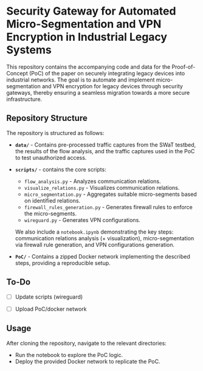 # Security Gateway for Automated Micro-Segmentation and VPN Encryption in Industrial Legacy Systems

This repository contains the accompanying code and data for the Proof-of-Concept (PoC) of the paper on securely integrating legacy devices into industrial networks. The goal is to automate and implement micro-segmentation and VPN encryption for legacy devices through security gateways, thereby ensuring a seamless migration towards a more secure infrastructure.

## Repository Structure
The repository is structured as follows:

- **`data/`** - Contains pre-processed traffic captures from the SWaT testbed, the results of the flow analysis, and the traffic captures used in the PoC to test unauthorized access.
- **`scripts/`** - contains the core scripts:
  - `flow_analysis.py` - Analyzes communication relations.
  - `visualize_relations.py` - Visualizes communication relations.
  - `micro_segmentation.py` - Aggregates suitable micro-segments based on identified relations.
  - `firewall_rules_generation.py` - Generates firewall rules to enforce the micro-segments.
  - `wireguard.py` - Generates VPN configurations.
  
  We also include a `notebook.ipynb` demonstrating the key steps: communication relations analysis (+ visualization), micro-segmentation via firewall rule generation, and VPN configurations generation.
- **`PoC/`** - Contains a zipped Docker network implementing the described steps, providing a reproducible setup.


## To-Do
- [ ] Update scripts (wireguard)
- [ ] Upload PoC/docker network


## Usage
After cloning the repository, navigate to the relevant directories:

- Run the notebook to explore the PoC logic.
- Deploy the provided Docker network to replicate the PoC.
